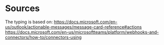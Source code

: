 # Sources
The typing is based on:
https://docs.microsoft.com/en-us/outlook/actionable-messages/message-card-reference#actions
https://docs.microsoft.com/en-us/microsoftteams/platform/webhooks-and-connectors/how-to/connectors-using